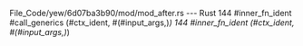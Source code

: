 File_Code/yew/6d07ba3b90/mod/mod_after.rs --- Rust
144                         #inner_fn_ident #call_generics (#ctx_ident, #(#input_args,)*)                                                                    144                         #inner_fn_ident (#ctx_ident, #(#input_args,)*)

